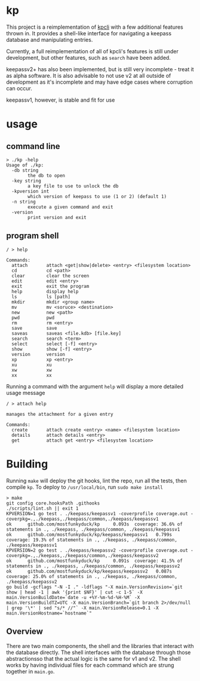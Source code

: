 # kp
This project is a reimplementation of [kpcli](http://kpcli.sourceforge.net/) with a few additional features thrown in.  It provides a shell-like interface for navigating a keepass database and manipulating entries.

Currently, a full reimplementation of all of kpcli's features is still under development, but other features, such as `search` have been added.

keepassv2+ has also been implemented, but is still very incomplete - treat it as alpha software.  It is also advisable to not use v2 at all outside of development as it's incomplete and may have edge cases where corruption can occur.

keepassv1, however, is stable and fit for use
# usage

## command line
```
> ./kp -help
Usage of ./kp:
  -db string
        the db to open
  -key string
        a key file to use to unlock the db
  -kpversion int
        which version of keepass to use (1 or 2) (default 1)
  -n string
        execute a given command and exit
  -version
        print version and exit
```

## program shell
```
/ > help

Commands:
  attach       attach <get|show|delete> <entry> <filesystem location>
  cd           cd <path>
  clear        clear the screen
  edit         edit <entry>
  exit         exit the program
  help         display help
  ls           ls [path]
  mkdir        mkdir <group name>
  mv           mv <soruce> <destination>
  new          new <path>
  pwd          pwd
  rm           rm <entry>
  save         save
  saveas       saveas <file.kdb> [file.key]
  search       search <term>
  select       select [-f] <entry>
  show         show [-f] <entry>
  version      version
  xp           xp <entry>
  xu           xu
  xw           xw
  xx           xx
```
Running a command with the argument `help` will display a more detailed usage message
```
/ > attach help

manages the attachment for a given entry

Commands:
  create       attach create <entry> <name> <filesystem location>
  details      attach details <entry>
  get          attach get <entry> <filesystem location>
```

# Building
Running `make` will deploy the git hooks, lint the repo, run all the tests, then compile `kp`.  To deploy to `/usr/local/bin`, run `sudo make install`
```
> make
git config core.hooksPath .githooks
./scripts/lint.sh || exit 1
KPVERSION=1 go test . ./keepass/keepassv1 -coverprofile coverage.out -coverpkg=.,./keepass,./keepass/common,./keepass/keepassv1
ok      github.com/mostfunkyduck/kp     0.093s  coverage: 36.6% of statements in ., ./keepass, ./keepass/common, ./keepass/keepassv1
ok      github.com/mostfunkyduck/kp/keepass/keepassv1   0.799s  coverage: 19.3% of statements in ., ./keepass, ./keepass/common, ./keepass/keepassv1
KPVERSION=2 go test . ./keepass/keepassv2 -coverprofile coverage.out -coverpkg=.,./keepass,./keepass/common,./keepass/keepassv2
ok      github.com/mostfunkyduck/kp     0.091s  coverage: 41.5% of statements in ., ./keepass, ./keepass/common, ./keepass/keepassv2
ok      github.com/mostfunkyduck/kp/keepass/keepassv2   0.087s  coverage: 25.0% of statements in ., ./keepass, ./keepass/common, ./keepass/keepassv2
go build -gcflags "-N -I ." -ldflags "-X main.VersionRevision=`git show | head -1 | awk '{print $NF}' | cut -c 1-5` -X main.VersionBuildDate=`date -u +%Y-%m-%d-%H-%M` -X main.VersionBuildTZ=UTC -X main.VersionBranch=`git branch 2>/dev/null | grep '\*' | sed "s/* //"` -X main.VersionRelease=0.1 -X main.VersionHostname=`hostname`"
```

## Overview
There are two main components, the shell and the libraries that interact with the database directly.  The shell interfaces with the database through those abstractionsso that the actual logic is the same for v1 and v2.  The shell works by having individual files for each command which are strung together in `main.go`.
